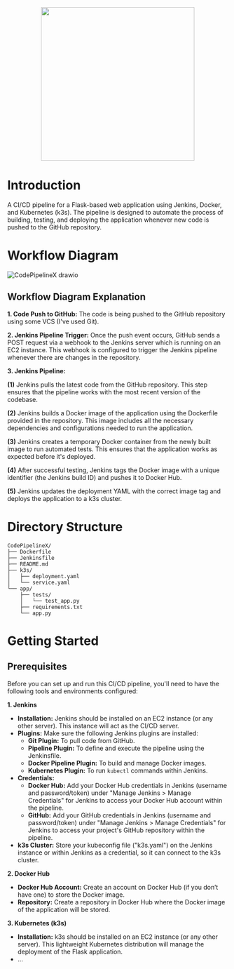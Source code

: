 <div id="header" align="center">
  <img src="https://github.com/user-attachments/assets/d7a574f6-c621-47b0-a71f-337d01d9ad50" width="350"/>
</div>

# Introduction
A CI/CD pipeline for a Flask-based web application using Jenkins, Docker, and Kubernetes (k3s). The pipeline is designed to automate the process of building, testing, and deploying the application whenever new code is pushed to the GitHub repository.

# Workflow Diagram
![CodePipelineX drawio](https://github.com/user-attachments/assets/a781d626-41cf-4918-919b-47ae3f92545b)

## Workflow Diagram Explanation
**1. Code Push to GitHub:** The code is being pushed to the GitHub repository using some VCS (I've used Git).

**2. Jenkins Pipeline Trigger:** Once the push event occurs, GitHub sends a POST request via a webhook to the Jenkins server which is running on an EC2 instance. This webhook is configured to trigger the Jenkins pipeline whenever there are changes in the repository.

**3. Jenkins Pipeline:**

  **(1)** Jenkins pulls the latest code from the GitHub repository. This step ensures that the pipeline works with the most recent version of the codebase.
  
  **(2)** Jenkins builds a Docker image of the application using the Dockerfile provided in the repository. This image includes all the necessary dependencies and configurations needed to run the application.
  
  **(3)** Jenkins creates a temporary Docker container from the newly built image to run automated tests. This ensures that the application works as expected before it's deployed.
  
  **(4)** After successful testing, Jenkins tags the Docker image with a unique identifier (the Jenkins build ID) and pushes it to Docker Hub.

  **(5)** Jenkins updates the deployment YAML with the correct image tag and deploys the application to a k3s cluster.

# Directory Structure
```
CodePipelineX/
├── Dockerfile
├── Jenkinsfile
├── README.md
├── k3s/
│   ├── deployment.yaml
│   └── service.yaml
└── app/
    ├── tests/
    │   └── test_app.py
    ├── requirements.txt
    └── app.py
```

# Getting Started
## Prerequisites
Before you can set up and run this CI/CD pipeline, you'll need to have the following tools and environments configured:

**1. Jenkins**
  * **Installation:** Jenkins should be installed on an EC2 instance (or any other server). This instance will act as the CI/CD server.
  * **Plugins:** Make sure the following Jenkins plugins are installed:
      * **Git Plugin:** To pull code from GitHub.
      * **Pipeline Plugin:** To define and execute the pipeline using the Jenkinsfile.
      * **Docker Pipeline Plugin:** To build and manage Docker images.
      * **Kubernetes Plugin:** To run ```kubectl``` commands within Jenkins.
  * **Credentials:**
      * **Docker Hub:** Add your Docker Hub credentials in Jenkins (username and password/token) under "Manage Jenkins > Manage Credentials" for Jenkins to access your Docker Hub account within the pipeline.
      * **GitHub:** Add your GitHub credentials in Jenkins (username and password/token) under "Manage Jenkins > Manage Credentials" for Jenkins to access your project's GitHub repository within the pipeline.
  * **k3s Cluster:** Store your kubeconfig file ("k3s.yaml") on the Jenkins instance or within Jenkins as a credential, so it can connect to the k3s cluster.

**2. Docker Hub**
  * **Docker Hub Account:** Create an account on Docker Hub (if you don’t have one) to store the Docker image.
  * **Repository:** Create a repository in Docker Hub where the Docker image of the application will be stored.

**3. Kubernetes (k3s)**
  * **Installation:** k3s should be installed on an EC2 instance (or any other server). This lightweight Kubernetes distribution will manage the deployment of the Flask application.
  * ...
